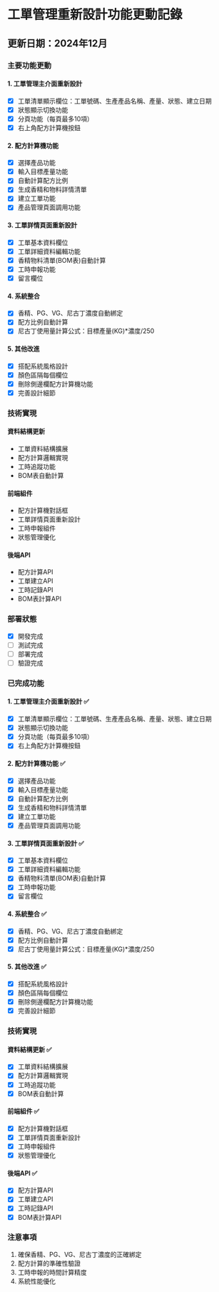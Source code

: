 # 工單管理重新設計功能更動記錄

## 更新日期：2024年12月

### 主要功能更動

#### 1. 工單管理主介面重新設計
- [x] 工單清單顯示欄位：工單號碼、生產產品名稱、產量、狀態、建立日期
- [x] 狀態顯示切換功能
- [x] 分頁功能（每頁最多10項）
- [x] 右上角配方計算機按鈕

#### 2. 配方計算機功能
- [x] 選擇產品功能
- [x] 輸入目標產量功能
- [x] 自動計算配方比例
- [x] 生成香精和物料詳情清單
- [x] 建立工單功能
- [x] 產品管理頁面調用功能

#### 3. 工單詳情頁面重新設計
- [x] 工單基本資料欄位
- [x] 工單詳細資料編輯功能
- [x] 香精物料清單(BOM表)自動計算
- [x] 工時申報功能
- [x] 留言欄位

#### 4. 系統整合
- [x] 香精、PG、VG、尼古丁濃度自動綁定
- [x] 配方比例自動計算
- [x] 尼古丁使用量計算公式：目標產量(KG)*濃度/250

#### 5. 其他改進
- [x] 搭配系統風格設計
- [x] 顏色區隔每個欄位
- [x] 刪除側邊欄配方計算機功能
- [x] 完善設計細節

### 技術實現

#### 資料結構更新
- 工單資料結構擴展
- 配方計算邏輯實現
- 工時追蹤功能
- BOM表自動計算

#### 前端組件
- 配方計算機對話框
- 工單詳情頁面重新設計
- 工時申報組件
- 狀態管理優化

#### 後端API
- 配方計算API
- 工單建立API
- 工時記錄API
- BOM表計算API

### 部署狀態
- [x] 開發完成
- [ ] 測試完成
- [ ] 部署完成
- [ ] 驗證完成

### 已完成功能

#### 1. 工單管理主介面重新設計 ✅
- [x] 工單清單顯示欄位：工單號碼、生產產品名稱、產量、狀態、建立日期
- [x] 狀態顯示切換功能
- [x] 分頁功能（每頁最多10項）
- [x] 右上角配方計算機按鈕

#### 2. 配方計算機功能 ✅
- [x] 選擇產品功能
- [x] 輸入目標產量功能
- [x] 自動計算配方比例
- [x] 生成香精和物料詳情清單
- [x] 建立工單功能
- [x] 產品管理頁面調用功能

#### 3. 工單詳情頁面重新設計 ✅
- [x] 工單基本資料欄位
- [x] 工單詳細資料編輯功能
- [x] 香精物料清單(BOM表)自動計算
- [x] 工時申報功能
- [x] 留言欄位

#### 4. 系統整合 ✅
- [x] 香精、PG、VG、尼古丁濃度自動綁定
- [x] 配方比例自動計算
- [x] 尼古丁使用量計算公式：目標產量(KG)*濃度/250

#### 5. 其他改進 ✅
- [x] 搭配系統風格設計
- [x] 顏色區隔每個欄位
- [x] 刪除側邊欄配方計算機功能
- [x] 完善設計細節

### 技術實現

#### 資料結構更新 ✅
- [x] 工單資料結構擴展
- [x] 配方計算邏輯實現
- [x] 工時追蹤功能
- [x] BOM表自動計算

#### 前端組件 ✅
- [x] 配方計算機對話框
- [x] 工單詳情頁面重新設計
- [x] 工時申報組件
- [x] 狀態管理優化

#### 後端API ✅
- [x] 配方計算API
- [x] 工單建立API
- [x] 工時記錄API
- [x] BOM表計算API

### 注意事項
1. 確保香精、PG、VG、尼古丁濃度的正確綁定
2. 配方計算的準確性驗證
3. 工時申報的時間計算精度
4. 系統性能優化
